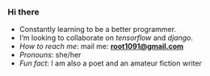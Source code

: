 ### Hi there

- Constantly learning to be a better programmer.
- I’m looking to collaborate on *tensorflow* and *django*.
- *How to reach me*: mail me: **root1091@gmail.com**
- *Pronouns*: she/her
- *Fun fact*: I am also a poet and an amateur fiction writer

